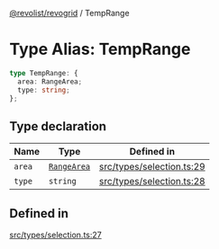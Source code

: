 [@revolist/revogrid](README.md) / TempRange

# Type Alias: TempRange

```ts
type TempRange: {
  area: RangeArea;
  type: string;
};
```

## Type declaration

| Name | Type | Defined in |
| ------ | ------ | ------ |
| `area` | [`RangeArea`](TypeAlias.RangeArea.md) | [src/types/selection.ts:29](https://github.com/revolist/revogrid/blob/ad41fd58f9a9de46c1cfbe02ca82c22180ee685c/src/types/selection.ts#L29) |
| `type` | `string` | [src/types/selection.ts:28](https://github.com/revolist/revogrid/blob/ad41fd58f9a9de46c1cfbe02ca82c22180ee685c/src/types/selection.ts#L28) |

## Defined in

[src/types/selection.ts:27](https://github.com/revolist/revogrid/blob/ad41fd58f9a9de46c1cfbe02ca82c22180ee685c/src/types/selection.ts#L27)
